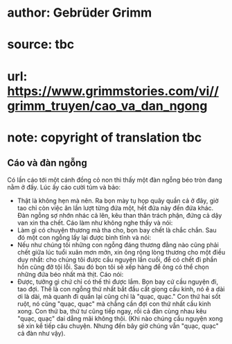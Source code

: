 # author: Gebrüder Grimm
# source: tbc
# url: https://www.grimmstories.com/vi//grimm_truyen/cao_va_dan_ngong
# note: copyright of translation tbc

## Cáo và đàn ngỗng 

Có lần cáo tới một cánh đồng cỏ non thì thấy một đàn ngỗng béo tròn đang
nằm ở đấy. Lúc ấy cáo cười tủm và bảo:
- Thật là không hẹn mà nên. Ra bọn mày tụ họp quây quần cả ở đây, giờ
tao chỉ còn việc ăn lần lượt từng đứa một, hết đứa này đến đứa khác.
Đàn ngỗng sợ nhớn nhác cả lên, kêu than thân trách phận, đứng cả dậy van
xin tha chết. Cáo làm như không nghe thấy và nói:
- Làm gì có chuyện thương mà tha cho, bọn bay chết là chắc chắn.
Sau đó một con ngỗng lấy lại được bình tĩnh và nói:
- Nếu như chúng tôi những con ngỗng đáng thương đằng nào cũng phải chết
giữa lúc tuổi xuân mơn mởn, xin ông rộng lòng thương cho một điều duy
nhất: cho chúng tôi được cầu nguyện lần cuối, để có chết đi phần hồn
cũng đỡ tội lỗi. Sau đó bọn tôi sẽ xếp hàng để ông có thể chọn những đứa
béo nhất mà thịt.
Cáo nói:
- Được, tưởng gì chứ chỉ có thế thì được lắm. Bọn bay cứ cầu nguyện đi,
tao đợi.
Thế là con ngỗng thứ nhất bắt đầu cất giọng cầu kinh, nó ê a dài ơi là
dài, mà quanh đi quẩn lại cũng chỉ là "quạc, quạc." Con thứ hai sốt
ruột, nó cũng "quạc, quạc" mà chẳng cần đợi con thứ nhất cầu kinh
xong. Con thứ ba, thứ tư cũng tiếp ngay, rồi cả đàn cùng nhau kêu
"quạc, quạc" dai dẳng mãi không thôi.
(Khi nào chúng cầu nguyện xong sẽ xin kể tiếp câu chuyện. Nhưng đến bây
giờ chúng vẫn "quạc, quạc" cả đàn như vậy).
